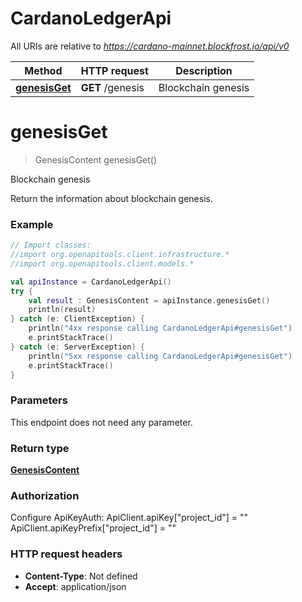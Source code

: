 # CardanoLedgerApi

All URIs are relative to *https://cardano-mainnet.blockfrost.io/api/v0*

Method | HTTP request | Description
------------- | ------------- | -------------
[**genesisGet**](CardanoLedgerApi.md#genesisGet) | **GET** /genesis | Blockchain genesis


<a name="genesisGet"></a>
# **genesisGet**
> GenesisContent genesisGet()

Blockchain genesis

Return the information about blockchain genesis.

### Example
```kotlin
// Import classes:
//import org.openapitools.client.infrastructure.*
//import org.openapitools.client.models.*

val apiInstance = CardanoLedgerApi()
try {
    val result : GenesisContent = apiInstance.genesisGet()
    println(result)
} catch (e: ClientException) {
    println("4xx response calling CardanoLedgerApi#genesisGet")
    e.printStackTrace()
} catch (e: ServerException) {
    println("5xx response calling CardanoLedgerApi#genesisGet")
    e.printStackTrace()
}
```

### Parameters
This endpoint does not need any parameter.

### Return type

[**GenesisContent**](GenesisContent.md)

### Authorization


Configure ApiKeyAuth:
    ApiClient.apiKey["project_id"] = ""
    ApiClient.apiKeyPrefix["project_id"] = ""

### HTTP request headers

 - **Content-Type**: Not defined
 - **Accept**: application/json

